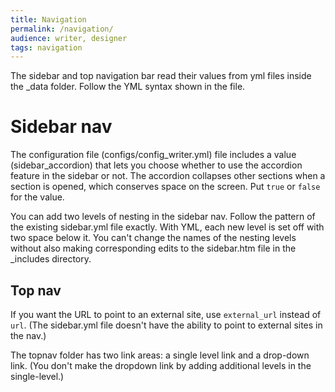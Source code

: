 ```yaml
---
title: Navigation
permalink: /navigation/
audience: writer, designer
tags: navigation
---
```


The sidebar and top navigation bar read their values from yml files inside the _data folder. Follow the YML syntax shown in the file. 

# Sidebar nav
The configuration file (configs/config_writer.yml) file includes a value (sidebar_accordion) that lets you choose whether to use the accordion feature in the sidebar or not. The accordion collapses other sections when a section is opened, which conserves space on the screen. Put `true` or `false` for the value.

You can add two levels of nesting in the sidebar nav. Follow the pattern of the existing sidebar.yml file exactly. With YML, each new level is set off with two space below it. You can't change the names of the nesting levels without also making corresponding edits to the sidebar.htm file in the _includes directory.

## Top nav 

If you want the URL to point to an external site, use <code>external&#95;url</code> instead of `url`. (The sidebar.yml file doesn't have the ability to point to external sites in the nav.)

The topnav folder has two link areas: a single level link and a drop-down link. (You don't make the dropdown link by adding additional levels in the single-level.)

